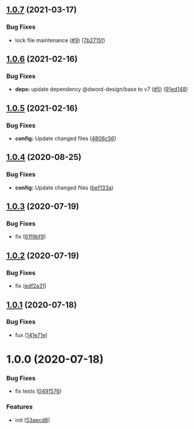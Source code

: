 ## [1.0.7](https://github.com/dword-design/wordpress-theme-songs4life.de/compare/v1.0.6...v1.0.7) (2021-03-17)


### Bug Fixes

* lock file maintenance ([#9](https://github.com/dword-design/wordpress-theme-songs4life.de/issues/9)) ([7b2715f](https://github.com/dword-design/wordpress-theme-songs4life.de/commit/7b2715f55a329cdb041f989d4444918cf2fa4286))

## [1.0.6](https://github.com/dword-design/wordpress-theme-songs4life.de/compare/v1.0.5...v1.0.6) (2021-02-16)


### Bug Fixes

* **deps:** update dependency @dword-design/base to v7 ([#5](https://github.com/dword-design/wordpress-theme-songs4life.de/issues/5)) ([91ed148](https://github.com/dword-design/wordpress-theme-songs4life.de/commit/91ed148d18439ae03a7d8e3c65b6911e56282728))

## [1.0.5](https://github.com/dword-design/wordpress-theme-songs4life.de/compare/v1.0.4...v1.0.5) (2021-02-16)


### Bug Fixes

* **config:** Update changed files ([4806c56](https://github.com/dword-design/wordpress-theme-songs4life.de/commit/4806c562f23c067b89fc6587291f2e792e72918a))

## [1.0.4](https://github.com/dword-design/wordpress-theme-songs4life.de/compare/v1.0.3...v1.0.4) (2020-08-25)


### Bug Fixes

* **config:** Update changed files ([bef133a](https://github.com/dword-design/wordpress-theme-songs4life.de/commit/bef133abe0125a2213ed9ee5ec05dac23910c9f1))

## [1.0.3](https://github.com/dword-design/wordpress-theme-songs4life.de/compare/v1.0.2...v1.0.3) (2020-07-19)


### Bug Fixes

* fix ([61f9bf9](https://github.com/dword-design/wordpress-theme-songs4life.de/commit/61f9bf9ee1e86013ce6be0b71e652c7015054fe0))

## [1.0.2](https://github.com/dword-design/wordpress-theme-songs4life.de/compare/v1.0.1...v1.0.2) (2020-07-19)


### Bug Fixes

* fix ([edf2a31](https://github.com/dword-design/wordpress-theme-songs4life.de/commit/edf2a31e126685f177303e493ba942f20310816b))

## [1.0.1](https://github.com/dword-design/wordpress-theme-songs4life.de/compare/v1.0.0...v1.0.1) (2020-07-18)


### Bug Fixes

* fux ([141e71e](https://github.com/dword-design/wordpress-theme-songs4life.de/commit/141e71e7661a5d85598e40091f7b829c0d6bc2b6))

# 1.0.0 (2020-07-18)


### Bug Fixes

* fix tests ([0491576](https://github.com/dword-design/wordpress-theme-songs4life.de/commit/049157670a2166c420d996a9c95a3b0bedc70f5d))


### Features

* init ([53aecd8](https://github.com/dword-design/wordpress-theme-songs4life.de/commit/53aecd8e3453dfa2d73b75290094184d1a2993c3))
